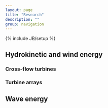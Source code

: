 ```yaml
---
layout: page
title: "Research"
description: ""
group: navigation
---
```

{% include JB/setup %}

## Hydrokinetic and wind energy

### Cross-flow turbines

### Turbine arrays

## Wave energy
